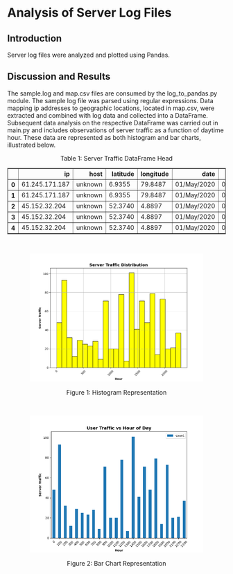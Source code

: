 # Analysis of Server Log Files

## Introduction
Server log files were analyzed and plotted using Pandas.

## Discussion and Results
The sample.log and map.csv files are consumed by the log_to_pandas.py module. The sample log file was parsed using regular expressions. Data mapping ip addresses to geographic locations, located in map.csv, were extracted and combined with log data and collected into a DataFrame. Subsequent data analysis on the respective DataFrame was carried out in main.py and includes observations of server traffic as a function of daytime hour. These data are represented as both histogram and bar charts, illustrated below.

<p align="center">
  <div align="center">Table 1: Server Traffic DataFrame Head</div>
  <table border="1" class="dataframe" align="center">
    <thead>
      <tr style="text-align: right;">
        <th></th>
        <th>ip</th>
        <th>host</th>
        <th>latitude</th>
        <th>longitude</th>
        <th>date</th>
        <th>time</th>
        <th>timezone</th>
      </tr>
    </thead>
    <tbody>
      <tr>
        <th>0</th>
        <td>61.245.171.187</td>
        <td>unknown</td>
        <td>6.9355</td>
        <td>79.8487</td>
        <td>01/May/2020</td>
        <td>00:06:42</td>
        <td>-0700</td>
      </tr>
      <tr>
        <th>1</th>
        <td>61.245.171.187</td>
        <td>unknown</td>
        <td>6.9355</td>
        <td>79.8487</td>
        <td>01/May/2020</td>
        <td>00:07:01</td>
        <td>-0700</td>
      </tr>
      <tr>
        <th>2</th>
        <td>45.152.32.204</td>
        <td>unknown</td>
        <td>52.3740</td>
        <td>4.8897</td>
        <td>01/May/2020</td>
        <td>00:14:54</td>
        <td>-0700</td>
      </tr>
      <tr>
        <th>3</th>
        <td>45.152.32.204</td>
        <td>unknown</td>
        <td>52.3740</td>
        <td>4.8897</td>
        <td>01/May/2020</td>
        <td>00:14:54</td>
        <td>-0700</td>
      </tr>
      <tr>
        <th>4</th>
        <td>45.152.32.204</td>
        <td>unknown</td>
        <td>52.3740</td>
        <td>4.8897</td>
        <td>01/May/2020</td>
        <td>00:14:55</td>
        <td>-0700</td>
      </tr>
    </tbody>
  </table>
</p>
<br>

<p align="center">
  <img src="/images/hist.png" alt="Histogram" style="height:auto; width:400px;"/>
  <div align="center">Figure 1: Histogram Representation</div>
</p>
<br>

<p align="center">
  <img src="/images/bar.png" alt="Barchart" style="height:auto; width:400px;"/>
  <div align="center">Figure 2: Bar Chart Representation</div>
</p>
